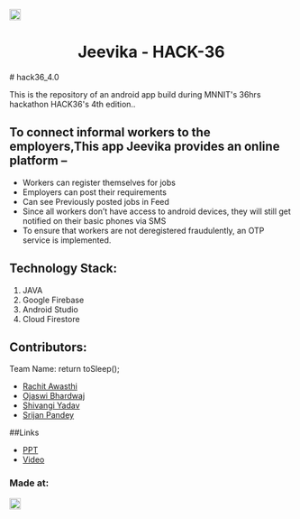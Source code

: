 
<a href="https://hack36.com"> <img src="http://bit.ly/BuiltAtHack36" height=20px> </a>
<h1 align="center">Jeevika - HACK-36</h1>
# hack36_4.0
<p align="center">

This is the repository of an android app build during MNNIT's 36hrs hackathon HACK36's 4th edition..
</p>



## To connect informal workers to the employers,This app Jeevika provides an online platform –
* Workers can register themselves for jobs
* Employers can post their requirements
* Can see Previously posted jobs in Feed
* Since all workers don’t have access to android devices, they will still get notified on their basic phones via SMS
* To ensure that workers are not deregistered fraudulently, an OTP service is implemented.


## Technology Stack:
  1) JAVA
  2) Google Firebase
  3) Android Studio
  4) Cloud Firestore

## Contributors:
Team Name: return toSleep();

* [Rachit Awasthi](https://github.com/rachit2525)
* [Ojaswi Bhardwaj](https://github.com/ojaswi143)
* [Shivangi Yadav](https://github.com/Shivangi-Yadav)
* [Srijan Pandey](https://github.com/Sripa-03)

##Links
* [PPT](https://drive.google.com/file/d/1X6jocralPE0AhTRlgRjc6s6JQ_L0zyxX/view)
* [Video](https://drive.google.com/file/d/1ouAhtUONiZEQpMUuTURUE_ugaiZMM501/view?usp=sharing)


### Made at:
<a href="https://hack36.com"> <img src="http://bit.ly/BuiltAtHack36" height=20px> </a>
